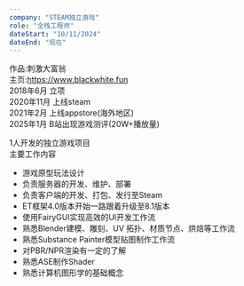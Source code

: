 ```yaml
---
company: "STEAM独立游戏"
role: "全栈工程师"
dateStart: "10/11/2024"
dateEnd: "现在"
---
```

作品:刺激大富翁  
主页:https://www.blackwhite.fun  
2018年6月 立项  
2020年11月 上线steam  
2021年2月 上线appstore(海外地区)  
2025年1月 B站出现游戏测评(20W+播放量)  

1人开发的独立游戏项目  
主要工作内容  

* 游戏原型玩法设计  
* 负责服务器的开发、维护、部署  
* 负责客户端的开发、打包、发行至Steam  
* ET框架4.0版本开始一路跟着升级至8.1版本  
* 使用FairyGUI实现高效的UI开发工作流  
* 熟悉Blender建模、雕刻、UV 拓扑、材质节点、烘焙等工作流  
* 熟悉Substance Painter模型贴图制作工作流  
* 对PBR/NPR渲染有一定的了解  
* 熟悉ASE制作Shader
* 熟悉计算机图形学的基础概念  
